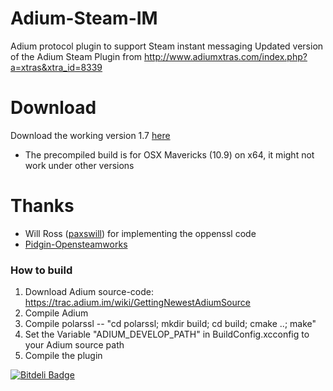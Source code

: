 Adium-Steam-IM
==============
Adium protocol plugin to support Steam instant messaging
Updated version of the Adium Steam Plugin from 
http://www.adiumxtras.com/index.php?a=xtras&xtra_id=8339


Download
========
Download the working version 1.7 [here](https://github.com/tripplet/Adium-Steam-IM/releases/download/v1.7/AdiumSteamIM_v17.zip)
* The precompiled build is for OSX Mavericks (10.9) on x64, it might not work under other versions

Thanks
======
* Will Ross ([paxswill](https://github.com/paxswill)) for implementing the oppenssl code
* [Pidgin-Opensteamworks](https://code.google.com/p/pidgin-opensteamworks/)


### How to build
1. Download Adium source-code: https://trac.adium.im/wiki/GettingNewestAdiumSource
2. Compile Adium
3. Compile polarssl -- "cd polarssl; mkdir build; cd build; cmake ..; make"
4. Set the Variable "ADIUM_DEVELOP_PATH" in BuildConfig.xcconfig to your Adium source path
5. Compile the plugin



[![Bitdeli Badge](https://d2weczhvl823v0.cloudfront.net/tripplet/adium-steam-im/trend.png)](https://bitdeli.com/free "Bitdeli Badge")


